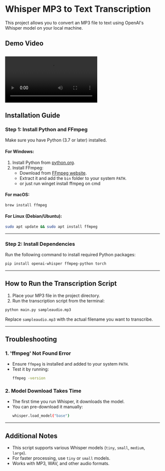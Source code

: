 # Whisper MP3 to Text Transcription

This project allows you to convert an MP3 file to text using OpenAI's Whisper model on your local machine.

## Demo Video
![Watch the Demo](https://github.com/LTarushi/Stt-Whisper/edit/main/demo.mp4)
---

## **Installation Guide**

### **Step 1: Install Python and FFmpeg**
Make sure you have Python (3.7 or later) installed.

#### **For Windows:**
1. Install Python from [python.org](https://www.python.org/downloads/).
2. Install FFmpeg:
   - Download from [FFmpeg website](https://ffmpeg.org/download.html).
   - Extract it and add the `bin` folder to your system `PATH`.
   - or just run winget install ffmpeg on cmd
#### **For macOS:**
```sh
brew install ffmpeg
```

#### **For Linux (Debian/Ubuntu):**
```sh
sudo apt update && sudo apt install ffmpeg
```

---

### **Step 2: Install Dependencies**
Run the following command to install required Python packages:

```sh
pip install openai-whisper ffmpeg-python torch
```

---

## **How to Run the Transcription Script**

1. Place your MP3 file in the project directory.
2. Run the transcription script from the terminal:

```sh
python main.py sampleaudio.mp3
```

Replace `sampleaudio.mp3` with the actual filename you want to transcribe.

---

## **Troubleshooting**

### **1. 'ffmpeg' Not Found Error**
- Ensure `ffmpeg` is installed and added to your system `PATH`.
- Test it by running:
  ```sh
  ffmpeg -version
  ```

### **2. Model Download Takes Time**
- The first time you run Whisper, it downloads the model.
- You can pre-download it manually:
  ```sh
  whisper.load_model("base")
  ```

---

## **Additional Notes**
- This script supports various Whisper models (`tiny`, `small`, `medium`, `large`).
- For faster processing, use `tiny` or `small` models.
- Works with MP3, WAV, and other audio formats.
